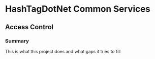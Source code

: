 # HashTagDotNet Common Services
## Access Control
### Summary
This is what this project does and what gaps it tries to fill